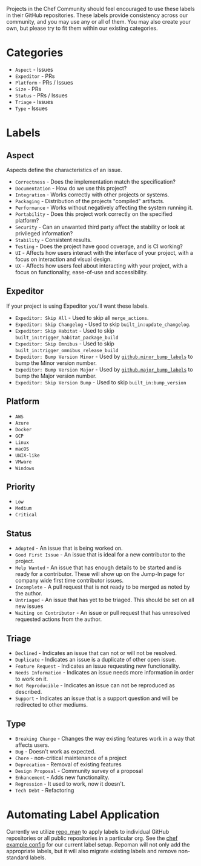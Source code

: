 Projects in the Chef Community should feel encouraged to use these labels in their GitHub repositories. These labels provide consistency across our community, and you may use any or all of them. You may also create your own, but please try to fit them within our existing categories.

# Categories

 - `Aspect` - Issues
 - `Expeditor` - PRs
 - `Platform` - PRs / Issues
 - `Size` - PRs
 - `Status` - PRs / Issues
 - `Triage` - Issues
 - `Type` - Issues

# Labels

## Aspect

 Aspects define the characteristics of an issue.

 - `Correctness` - Does the implementation match the specification?
 - `Documentation` - How do we use this project?
 - `Integration` - Works correctly with other projects or systems.
 - `Packaging` - Distribution of the projects "compiled" artifacts.
 - `Performance` - Works without negatively affecting the system running it.
 - `Portability` - Does this project work correctly on the specified platform?
 - `Security` - Can an unwanted third party affect the stability or look at privileged information?
 - `Stability` - Consistent results.
 - `Testing` - Does the project have good coverage, and is CI working?
 - `UI` - Affects how users interact with the interface of your project, with a focus on interaction and visual design.
 - `UX` - Affects how users feel about interacting with your project, with a focus on functionality, ease-of-use and accessibility.

## Expeditor

 If your project is using Expeditor you'll want these labels.

 - `Expeditor: Skip All` - Used to skip all `merge_actions`.
 - `Expeditor: Skip Changelog` - Used to skip `built_in:update_changelog`.
 - `Expeditor: Skip Habitat` - Used to skip `built_in:trigger_habitat_package_build`
 - `Expeditor: Skip Omnibus` - Used to skip `built_in:trigger_omnibus_release_build`
 - `Expeditor: Bump Version Minor` - Used by [`github.minor_bump_labels`](https://expeditor.chef.io/docs/reference/built_in/#bump-version) to bump the Minor version number.
 - `Expeditor: Bump Version Major` - Used by [`github.major_bump_labels`](https://expeditor.chef.io/docs/reference/built_in/#bump-version) to bump the Major version number.
 - `Expeditor: Skip Version Bump` - Used to skip `built_in:bump_version`

## Platform

 - `AWS`
 - `Azure`
 - `Docker`
 - `GCP`
 - `Linux`
 - `macOS`
 - `UNIX-like`
 - `VMware`
 - `Windows`

## Priority

 - `Low`
 - `Medium`
 - `Critical`

## Status

 - `Adopted` - An issue that is being worked on.
 - `Good First Issue` - An issue that is ideal for a new contributor to the project.
 - `Help Wanted` - An issue that has enough details to be started and is ready for a contributor. These will show up on the Jump-In page for company wide first time contributor issues.
 - `Incomplete` - A pull request that is not ready to be merged as noted by the author.
 - `Untriaged` - An issue that has yet to be triaged. This should be set on all new issues
 - `Waiting on Contributor` - An issue or pull request that has unresolved requested actions from the author.

## Triage

 - `Declined` - Indicates an issue that can not or will not be resolved.
 - `Duplicate` - Indicates an issue is a duplicate of other open issue.
 - `Feature Request` - Indicates an issue requesting new functionality.
 - `Needs Information` - Indicates an issue needs more information in order to work on it.
 - `Not Reproducible` - Indicates an issue can not be reproduced as described.
 - `Support` - Indicates an issue that is a support question and will be redirected to other mediums.

## Type

 - `Breaking Change` - Changes the way existing features work in a way that affects users.
 - `Bug` - Doesn't work as expected.
 - `Chore` - non-critical maintenance of a project
 - `Deprecation` - Removal of existing features
 - `Design Proposal` - Community survey of a proposal
 - `Enhancement` - Adds new functionality.
 - `Regression` - It used to work, now it doesn't.
 - `Tech Debt` - Refactoring

 # Automating Label Application

 Currently we utilize [repo_man](https://github.com/thommay/repo_man) to apply labels to individual GitHub repositories or all public repositories in a particular org. See the [chef example config](https://github.com/thommay/repo_man/blob/master/examples/chef.toml) for our current label setup. Repoman will not only add the appropriate labels, but it will also migrate existing labels and remove non-standard labels.
